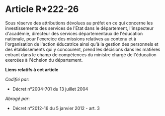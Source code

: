 # Article R*222-26

Sous réserve des attributions dévolues au préfet en ce qui concerne les investissements des services de l'Etat dans le
département, l'inspecteur d'académie, directeur des services départementaux de l'éducation nationale, pour l'exercice des
missions relatives au contenu et à l'organisation de l'action éducatrice ainsi qu'à la gestion des personnels et des
établissements qui y concourent, prend les décisions dans les matières entrant dans le champ de compétences du ministre
chargé de l'éducation exercées à l'échelon du département.

**Liens relatifs à cet article**

_Codifié par_:

  - Décret n°2004-701 du 13 juillet 2004

_Abrogé par_:

  - Décret n°2012-16 du 5 janvier 2012 - art. 3
